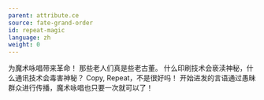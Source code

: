 ```yaml
---
parent: attribute.ce
source: fate-grand-order
id: repeat-magic
language: zh
weight: 0
---
```


为魔术咏唱带来革命！
那些老人们真是些老古董。
什么印刷技术会亵渎神秘，什么通讯技术会毒害神秘？
Copy, Repeat，不是很好吗！
开始进发的言语通过愚昧群众进行传播，魔术咏唱也只要一次就可以了！

